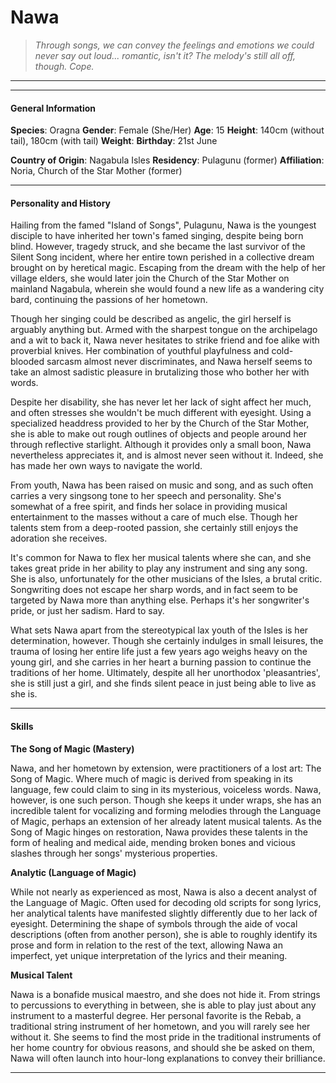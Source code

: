 # Nawa

>*Through songs, we can convey the feelings and emotions we could never say out loud... romantic, isn't it? The melody's still all off, though. Cope.*

___


___

#### General Information

**Species**: Oragna
**Gender**: Female (She/Her)
**Age**: 15
**Height**: 140cm (without tail), 180cm (with tail)
**Weight**: 
**Birthday**: 21st June

**Country of Origin**: Nagabula Isles
**Residency**: Pulagunu (former)
**Affiliation**: Noria, Church of the Star Mother (former)

___

#### Personality and History
Hailing from the famed "Island of Songs", Pulagunu, Nawa is the youngest disciple to have inherited her town's famed singing, despite being born blind. However, tragedy struck, and she became the last survivor of the Silent Song incident, where her entire town perished in a collective dream brought on by heretical magic. Escaping from the dream with the help of her village elders, she would later join the Church of the Star Mother on mainland Nagabula, wherein she would found a new life as a wandering city bard, continuing the passions of her hometown.

Though her singing could be described as angelic, the girl herself is arguably anything but. Armed with the sharpest tongue on the archipelago and a wit to back it, Nawa never hesitates to strike friend and foe alike with proverbial knives. Her combination of youthful playfulness and cold-blooded sarcasm almost never discriminates, and Nawa herself seems to take an almost sadistic pleasure in brutalizing those who bother her with words. 

Despite her disability, she has never let her lack of sight affect her much, and often stresses she wouldn't be much different with eyesight. Using a specialized headdress provided to her by the Church of the Star Mother, she is able to make out rough outlines of objects and people around her through reflective starlight. Although it provides only a small boon, Nawa nevertheless appreciates it, and is almost never seen without it. Indeed, she has made her own ways to navigate the world.

From youth, Nawa has been raised on music and song, and as such often carries a very singsong tone to her speech and personality. She's somewhat of a free spirit, and finds her solace in providing musical entertainment to the masses without a care of much else. Though her talents stem from a deep-rooted passion, she certainly still enjoys the adoration she receives.

It's common for Nawa to flex her musical talents where she can, and she takes great pride in her ability to play any instrument and sing any song. She is also, unfortunately for the other musicians of the Isles, a brutal critic. Songwriting does not escape her sharp words, and in fact seem to be targeted by Nawa more than anything else. Perhaps it's her songwriter's pride, or just her sadism. Hard to say.

What sets Nawa apart from the stereotypical lax youth of the Isles is her determination, however. Though she certainly indulges in small leisures, the trauma of losing her entire life just a few years ago weighs heavy on the young girl, and she carries in her heart a burning passion to continue the traditions of her home. Ultimately, despite all her unorthodox 'pleasantries', she is still just a girl, and she finds silent peace in just being able to live as she is.



___

#### Skills
**The Song of Magic (Mastery)**

Nawa, and her hometown by extension, were practitioners of a lost art: The Song of Magic. Where much of magic is derived from speaking in its language, few could claim to sing in its mysterious, voiceless words. Nawa, however, is one such person. Though she keeps it under wraps, she has an incredible talent for vocalizing and forming melodies through the Language of Magic, perhaps an extension of her already latent musical talents. As the Song of Magic hinges on restoration, Nawa provides these talents in the form of healing and medical aide, mending broken bones and vicious slashes through her songs' mysterious properties.


**Analytic (Language of Magic)**

While not nearly as experienced as most, Nawa is also a decent analyst of the Language of Magic. Often used for decoding old scripts for song lyrics, her analytical talents have manifested slightly differently due to her lack of eyesight. Determining the shape of symbols through the aide of vocal descriptions (often from another person), she is able to roughly identify its prose and form in relation to the rest of the text, allowing Nawa an imperfect, yet unique interpretation of the lyrics and their meaning.

**Musical Talent**

Nawa is a bonafide musical maestro, and she does not hide it. From strings to percussions to everything in between, she is able to play just about any instrument to a masterful degree. Her personal favorite is the Rebab, a traditional string instrument of her hometown, and you will rarely see her without it. She seems to find the most pride in the traditional instruments of her home country for obvious reasons, and should she be asked on them, Nawa will often launch into hour-long explanations to convey their brilliance.

___
